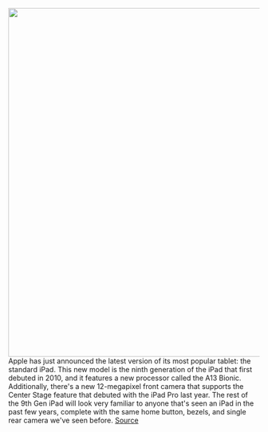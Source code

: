 <img src='https://cdn.vox-cdn.com/thumbor/jZWIgOV5cUpequXwn2o288bP3tg=/0x0:1780x999/1200x800/filters:focal(748x358:1032x642)/cdn.vox-cdn.com/uploads/chorus_image/image/69857220/lcimg_06408afc_ebbc_4bcf_a6a4_db043132841a.0.jpg' width='700px' /><br/>
Apple has just announced the latest version of its most popular tablet: the standard iPad. This new model is the ninth generation of the iPad that first debuted in 2010, and it features a new processor called the A13 Bionic. Additionally, there's a new 12-megapixel front camera that supports the Center Stage feature that debuted with the iPad Pro last year. The rest of the 9th Gen iPad will look very familiar to anyone that's seen an iPad in the past few years, complete with the same home button, bezels, and single rear camera we've seen before.
<a href='https://www.theverge.com/2021/9/14/22672438/ipad-2021-new-price-specs-release-date-apple-a13-chip'> Source <a/>
